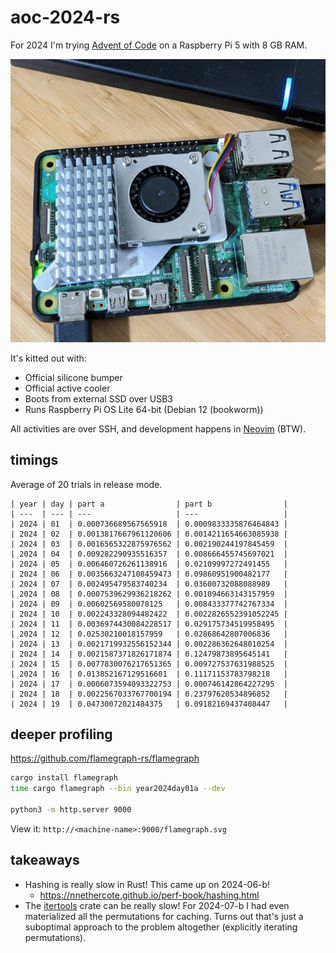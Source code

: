 # aoc-2024-rs

For 2024 I'm trying [Advent of Code](https://adventofcode.com/) on a Raspberry Pi 5 with 8 GB RAM.

![Raspberry Pi 5 with 8 GB RAM](docs/machine.jpg)

It's kitted out with:

* Official silicone bumper
* Official active cooler
* Boots from external SSD over USB3
* Runs Raspberry Pi OS Lite 64-bit (Debian 12 (bookworm))

All activities are over SSH, and development happens in [Neovim](https://neovim.io/) (BTW).

## timings

Average of 20 trials in release mode.

```
| year | day | part a                | part b                |
| ---  | --- | ---                   | ---                   |
| 2024 | 01  | 0.000736689567565918  | 0.0009833335876464843 |
| 2024 | 02  | 0.0013817667961120606 | 0.0014211654663085938 |
| 2024 | 03  | 0.0016565322875976562 | 0.002190244197845459  |
| 2024 | 04  | 0.009282290935516357  | 0.008666455745697021  |
| 2024 | 05  | 0.006460726261138916  | 0.02109997272491455   |
| 2024 | 06  | 0.0035663247108459473 | 0.09860951900482177   |
| 2024 | 07  | 0.002495479583740234  | 0.03600732088088989   |
| 2024 | 08  | 0.0007539629936218262 | 0.001094663143157959  |
| 2024 | 09  | 0.00602569580078125   | 0.008433377742767334  |
| 2024 | 10  | 0.002243328094482422  | 0.0022826552391052245 |
| 2024 | 11  | 0.0036974430084228517 | 0.029175734519958495  |
| 2024 | 12  | 0.02530210018157959   | 0.02868642807006836   |
| 2024 | 13  | 0.0021719932556152344 | 0.002286362648010254  |
| 2024 | 14  | 0.0021587371826171874 | 0.12479873895645141   |
| 2024 | 15  | 0.0077830076217651365 | 0.009727537631988525  |
| 2024 | 16  | 0.013852167129516601  | 0.11171153783798218   |
| 2024 | 17  | 0.0006073594093322753 | 0.000746142864227295  |
| 2024 | 18  | 0.0022567033767700194 | 0.23797620534896852   |
| 2024 | 19  | 0.04730072021484375   | 0.09182169437408447   |
```

## deeper profiling

https://github.com/flamegraph-rs/flamegraph

```bash
cargo install flamegraph
time cargo flamegraph --bin year2024day01a --dev

python3 -m http.server 9000
```

View it: `http://<machine-name>:9000/flamegraph.svg`

## takeaways

* Hashing is really slow in Rust! This came up on 2024-06-b!
    * https://nnethercote.github.io/perf-book/hashing.html
* The [itertools](https://docs.rs/itertools/latest/itertools/) crate can be
  really slow! For 2024-07-b I had even materialized all the permutations for
  caching. Turns out that's just a suboptimal approach to the problem
  altogether (explicitly iterating permutations).


